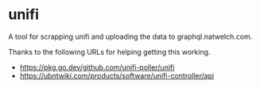 # unifi

A tool for scrapping unifi and uploading the data to graphql.natwelch.com.

Thanks to the following URLs for helping getting this working.

 - https://pkg.go.dev/github.com/unifi-poller/unifi
 - https://ubntwiki.com/products/software/unifi-controller/api
